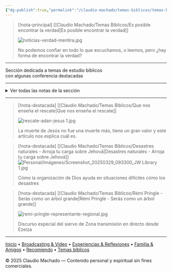 ```yaml
---
{"dg-publish":true,"permalink":"/claudio-machado/temas-biblicos/temas-biblicos/","title":"Temas Bíblicos","tags":["Biblia","Jehová","Jesús"]}
---
```



> [!nota-principal] [[Claudio Machado/Temas Bíblicos/Es posible encontrar la verdad\|Es posible encontrar la verdad]]
> 
>  ![noticias-verdad-mentira.jpg](/img/user/Claudio%20Machado/img/destacadas/noticias-verdad-mentira.jpg)
>  
>  No podemos confiar en todo lo que escuchamos, o leemos, pero ¿hay forma de encontrar la verdad? 
---
<div class="bienvenida">
<p>Sección dedicada a temas de estudio bíblicos <br>con algunas conferencia destacadas </p>
</div>

---

<details>
<summary>Ver todas las notas de la sección</summary>

- [[Claudio Machado/Temas Bíblicos/144 mil\|144 mil]]
- [[Claudio Machado/Temas Bíblicos/Abigail\|Abigail]]
- [[Claudio Machado/Temas Bíblicos/Abraham\|Abraham]]
- [[Claudio Machado/Temas Bíblicos/Adán\|Adán]]
- [[Claudio Machado/Temas Bíblicos/Amor de Cristo\|Amor de Cristo]]
- [[Claudio Machado/Temas Bíblicos/Amamos porque Dios nos amo primero\|Amamos porque Dios nos amo primero]]
- [[Claudio Machado/Temas Bíblicos/Ana\|Ana]]
- [[Claudio Machado/Temas Bíblicos/Aplastar la cabeza\|Aplastar la cabeza]]
- [[Claudio Machado/Temas Bíblicos/Buenas decisiones\|Buenas decisiones]]
- [[Claudio Machado/Temas Bíblicos/Cómo demostró Jesús que se puede vencer al Odio\|Cómo demostró Jesús que se puede vencer al Odio]]
- [[Claudio Machado/Temas Bíblicos/Cómo finalmente se vencerá al odio con el amor\|Cómo finalmente se vencerá al odio con el amor]]
- [[Claudio Machado/Temas Bíblicos/Cómo nos enseña Jesús a vencer al Odio con Amor\|Cómo nos enseña Jesús a vencer al Odio con Amor]]
- [[Claudio Machado/Temas Bíblicos/Cómo Tomar boas decisões\|Cómo Tomar boas decisões]]
- [[Claudio Machado/Temas Bíblicos/Conferencia especial, 2025\|Conferencia especial, 2025]]
- [[Claudio Machado/Temas Bíblicos/Cristo\|Cristo]]
- [[Claudio Machado/Temas Bíblicos/Cuidado con los pensamientos\|Cuidado con los pensamientos]]
- [[Claudio Machado/Temas Bíblicos/Daniel\|Daniel]]
- [[Claudio Machado/Temas Bíblicos/Dar gloria\|Dar gloria]]
- [[Claudio Machado/Temas Bíblicos/David\|David]]
- [[Claudio Machado/Temas Bíblicos/De las normas morales de Dios\|De las normas morales de Dios]]
- [[Claudio Machado/Temas Bíblicos/De los representantes de Dios\|De los representantes de Dios]]
- [[Claudio Machado/Temas Bíblicos/Decisiones cotidianas\|Decisiones cotidianas]]
- [[Claudio Machado/Temas Bíblicos/Decisiones que agraden a Jehová\|Decisiones que agraden a Jehová]]
- [[Claudio Machado/Temas Bíblicos/Del reino de Dios\|Del reino de Dios]]
- [[Claudio Machado/Temas Bíblicos/Demostramos estar a favor de las buenas nuevas\|Demostramos estar a favor de las buenas nuevas]]
- [[Claudio Machado/Temas Bíblicos/Demostremos un espíritu de amor, poder y buen juicio\|Demostremos un espíritu de amor, poder y buen juicio]]
- [[Claudio Machado/Temas Bíblicos/Desastres naturales - Arroja tu carga sobre Jehová\|Desastres naturales - Arroja tu carga sobre Jehová]]
- [[Claudio Machado/Temas Bíblicos/Descendencia de la mujer\|Descendencia de la mujer]]
- [[Claudio Machado/Temas Bíblicos/Descendencia de la serpiente\|Descendencia de la serpiente]]
- [[Claudio Machado/Temas Bíblicos/Dios\|Dios]]
- [[Claudio Machado/Temas Bíblicos/Dios promete librar del odio\|Dios promete librar del odio]]
- [[Claudio Machado/Temas Bíblicos/Dios quiere Ayudarnos\|Dios quiere Ayudarnos]]
- [[Claudio Machado/Temas Bíblicos/Ejemplos de siervos fortalecidos por Jehová\|Ejemplos de siervos fortalecidos por Jehová]]
- [[Claudio Machado/Temas Bíblicos/El amor es\|El amor es]]
- [[Claudio Machado/Temas Bíblicos/El amor no es\|El amor no es]]
- [[Claudio Machado/Temas Bíblicos/El temor de Jehová\|El temor de Jehová]]
- [[Claudio Machado/Temas Bíblicos/Espíritu Santo\|Espíritu Santo]]
- [[Claudio Machado/Temas Bíblicos/Espíritu Santo - La paz cómo podemos conseguirla\|Espíritu Santo - La paz cómo podemos conseguirla]]
- [[Claudio Machado/Temas Bíblicos/Estudiar la Biblia\|Estudiar la Biblia]]
- [[Claudio Machado/Temas Bíblicos/Es posible encontrar la verdad\|Es posible encontrar la verdad]]
- [[Claudio Machado/Temas Bíblicos/Eva\|Eva]]
- [[Claudio Machado/Temas Bíblicos/Ezequiel\|Ezequiel]]
- [[Claudio Machado/Temas Bíblicos/Fuerza\|Fuerza]]
- [[Claudio Machado/Temas Bíblicos/Importancia de distinguir la verdad\|Importancia de distinguir la verdad]]
- [[Claudio Machado/Temas Bíblicos/Informe Juan Giovanelli Obra del reino entre Argentina y Uruguay\|Informe Juan Giovanelli Obra del reino entre Argentina y Uruguay]]
- [[Claudio Machado/Temas Bíblicos/Jehová\|Jehová]]
- [[Claudio Machado/Temas Bíblicos/Jehová Todopoderoso\|Jehová Todopoderoso]]
- [[Claudio Machado/Temas Bíblicos/Jesucristo\|Jesucristo]]
- [[Claudio Machado/Temas Bíblicos/Jesús\|Jesús]]
- [[Claudio Machado/Temas Bíblicos/Job\|Job]]
- [[Claudio Machado/Temas Bíblicos/Justo por Obras o por fe\|Justo por Obras o por fe]]
- [[Claudio Machado/Temas Bíblicos/La herida en el talón\|La herida en el talón]]
- [[Claudio Machado/Temas Bíblicos/La muerte de Jesús nos libera del pecado y la muerte\|La muerte de Jesús nos libera del pecado y la muerte]]
- [[Claudio Machado/Temas Bíblicos/La Serpiente\|La Serpiente]]
- [[Claudio Machado/Temas Bíblicos/Lameec\|Lameec]]
- [[Claudio Machado/Temas Bíblicos/libro de Génesis\|libro de Génesis]]
- [[Claudio Machado/Temas Bíblicos/Mefibóset\|Mefibóset]]
- [[Claudio Machado/Temas Bíblicos/Moisés\|Moisés]]
- [[Claudio Machado/Temas Bíblicos/Muerte\|Muerte]]
- [[Claudio Machado/Temas Bíblicos/No nos avergonzamos\|No nos avergonzamos]]
- [[Claudio Machado/Temas Bíblicos/Noe\|Noe]]
- [[Claudio Machado/Temas Bíblicos/Nosotros también podemos vencer al Odio con amor\|Nosotros también podemos vencer al Odio con amor]]
- [[Claudio Machado/Temas Bíblicos/Noviazgo\|Noviazgo]]
- [[Claudio Machado/Temas Bíblicos/Onesiforo\|Onesiforo]]
- [[Claudio Machado/Temas Bíblicos/Origen del Odio\|Origen del Odio]]
- [[Claudio Machado/Temas Bíblicos/Pablo\|Pablo]]
- [[Claudio Machado/Temas Bíblicos/Por qué no hay que presumir\|Por qué no hay que presumir]]
- [[Claudio Machado/Temas Bíblicos/Porque no nos avergonzamos de las buenas nuevas\|Porque no nos avergonzamos de las buenas nuevas]]
- [[Claudio Machado/Temas Bíblicos/Presuma de Jehová\|Presuma de Jehová]]
- [[Claudio Machado/Temas Bíblicos/Profetas\|Profetas]]
- [[Claudio Machado/Temas Bíblicos/Puede el amor vencer al odio\|Puede el amor vencer al odio]]
- [[Claudio Machado/Temas Bíblicos/Que nos enseña el rescate\|Que nos enseña el rescate]]
- [[Claudio Machado/Temas Bíblicos/reinado de 1000 años\|reinado de 1000 años]]
- [[Claudio Machado/Temas Bíblicos/Reino de Dios\|Reino de Dios]]
- [[Claudio Machado/Temas Bíblicos/Rémi Pringle - Serás como un árbol grande\|Rémi Pringle - Serás como un árbol grande]]
- [[Claudio Machado/Temas Bíblicos/Santiago\|Santiago]]
- [[Claudio Machado/Temas Bíblicos/Saúl\|Saúl]]
- [[Claudio Machado/Temas Bíblicos/Seamos trabajadores que no tenemos de que avergonzamos\|Seamos trabajadores que no tenemos de que avergonzamos]]
- [[Claudio Machado/Temas Bíblicos/Seguír en el amor\|Seguír en el amor]] 
- [[Claudio Machado/Temas Bíblicos/Textos bíblicos para consolar\|Textos bíblicos para consolar]]
- [[Claudio Machado/Temas Bíblicos/Tomar Decisiones correctas\|Tomar Decisiones correctas]]
- [[Claudio Machado/Temas Bíblicos/Y Si me doy cuenta que Estoy haciendo algo mal\|Y Si me doy cuenta que Estoy haciendo algo mal]]

</details>

---

> [!nota-destacada] [[Claudio Machado/Temas Bíblicos/Que nos enseña el rescate\|Que nos enseña el rescate]]
> 
> ![rescate-adan-jesus 1.jpg](/img/user/Personal/Im%C3%A1genes/rescate-adan-jesus%201.jpg) 
> 
> La muerte de Jesús no fue una muerte más, tiene un gran valor y este artículo nos explica cuál es.


> [!nota-destacada] [[Claudio Machado/Temas Bíblicos/Desastres naturales - Arroja tu carga sobre Jehová\|Desastres naturales - Arroja tu carga sobre Jehová]]
> ![Personal/Imágenes/Screenshot_20250329_093300_JW Library 1.jpg](/img/user/Personal/Im%C3%A1genes/Screenshot_20250329_093300_JW%20Library%201.jpg) 
> 
> Cómo la organización de Dios ayuda en situaciones difíciles cómo los desastres 

>[!nota-destacada] [[Claudio Machado/Temas Bíblicos/Rémi Pringle - Serás como un árbol grande\|Rémi Pringle - Serás como un árbol grande]]
> 
>  ![remi-pringle-representante-regional.jpg](/img/user/Claudio%20Machado/img/destacadas/remi-pringle-representante-regional.jpg)
>  
>  Discurso especial del siervo de Zona transmisión en directo desde Ezeiza 


---

<div class="pie-simple">
  <a href="https://mis-apuntes-psi.vercel.app/">Inicio</a> •
  <a href="https://mis-apuntes-psi.vercel.app/claudio-machado/brodcasting-and-videos/principial-brodcasting-and-video/">Broadcasting & Video</a> •
  <a href="https://mis-apuntes-psi.vercel.app/claudio-machado/experiencias-and-reflexiones/experiencias-and-reflexiones/">Experiencias & Reflexiones</a> •
  <a href="https://mis-apuntes-psi.vercel.app/claudio-machado/familia-and-amigos/familia-and-amigos/">Familia & Amigos</a> •
  <a href="https://mis-apuntes-psi.vercel.app/claudio-machado/recomendaciones/recomiendo/">Recomiendo</a> •
  <a href="https://mis-apuntes-psi.vercel.app/claudio-machado/temas-biblicos/temas-biblicos/">Temas bíblicos</a>
  <br><br>
  <span class="legal">© 2025 Claudio Machado — Contenido personal y espiritual sin fines comerciales.</span>
</div>